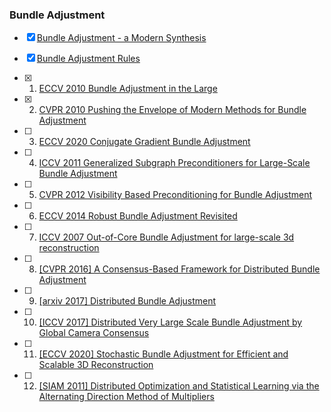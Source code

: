 ### Bundle Adjustment

- [x] [Bundle Adjustment - a Modern Synthesis]()
- [x] [Bundle Adjustment Rules]()
- [x] 1. [ECCV 2010 Bundle Adjustment in the Large]()
- [x] 2. [CVPR 2010 Pushing the Envelope of Modern Methods for Bundle Adjustment]()
- [ ] 3. [ECCV 2020 Conjugate Gradient Bundle Adjustment]()
- [ ] 4. [ICCV 2011 Generalized Subgraph Preconditioners for Large-Scale Bundle Adjustment]()
- [ ] 5. [CVPR 2012 Visibility Based Preconditioning for Bundle Adjustment]()
- [ ] 6. [ECCV 2014 Robust Bundle Adjustment Revisited]()

- [ ] 7. [ICCV 2007 Out-of-Core Bundle Adjustment for large-scale 3d reconstruction]()
- [ ] 8. [[CVPR 2016] A Consensus-Based Framework for Distributed Bundle Adjustment]()
- [ ] 9. [[arxiv 2017] Distributed Bundle Adjustment]()
- [ ] 10. [[ICCV 2017] Distributed Very Large Scale Bundle Adjustment by Global Camera Consensus]()
- [ ] 11. [[ECCV 2020] Stochastic Bundle Adjustment for Efficient and Scalable 3D Reconstruction]()

- [ ] 12. [[SIAM 2011] Distributed Optimization and Statistical Learning via the Alternating Direction Method of Multipliers]()
